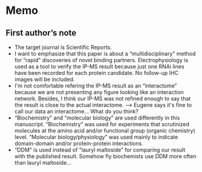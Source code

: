 # Memo
## First author’s note
* The target journal is Scientific Reports.
* I want to emphasize that this paper is about a “multidisciplinary" method for “rapid" discoveries of novel binding partners. Electrophysiology is used as a tool to verify the IP-MS result because just one RNAi lines have been recorded for each protein candidate. No follow-up IHC images will be included.
* I'm not comfortable refering the IP-MS result as an “interactome” because we are not presenting any figure looking like an interaction network. Besides, I think our IP-MS was not refined enough to say that the result is close to the actual interactome. --> Eugene says it's fine to call our data an interactome... What do you think?
* “Biochemistry” and “molecular biology” are used differently in this manuscript. “Biochemistry” was used for experiments that scrutinized molecules at the amino acid and/or functional group (organic chemistry) level. “Molecular biology/physiology” was used mainly to indicate domain-domain and/or protein-protein interactions.
* “DDM" is used instead of "lauryl maltoside” for comparing our result with the published result. Somehow fly biochemists use DDM more often than lauryl maltoside...